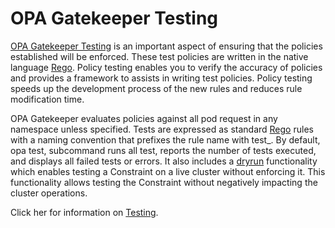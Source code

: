 # OPA Gatekeeper Testing

[OPA Gatekeeper Testing](https://www.openpolicyagent.org/docs/latest/policy-testing/) is an important aspect of ensuring that the policies established will be enforced. These test policies are written in the native language [Rego](https://www.openpolicyagent.org/docs/latest/policy-language/). Policy testing enables 
you to verify the accuracy of policies and provides a framework to assists in writing test policies. Policy testing speeds up the development process of the new rules and reduces
rule modification time.

OPA Gatekeeper evaluates policies against all pod request in any namespace unless specified. Tests are expressed as standard [Rego](https://www.openpolicyagent.org/docs/latest/policy-language/) rules with a naming convention that prefixes the rule name
with test_. By default, opa test, subcommand runs all test, reports the number of tests executed, and displays all failed tests or errors. It also includes a [dryrun](https://www.infracloud.io/blogs/opa-and-gatekeeper/) functionality which enables testing a Constraint on a live cluster without enforcing it.
This functionality allows testing the Constraint without negatively impacting the cluster operations.

Click her for information on [Testing](https://www.openshift.com/blog/better-kubernetes-security-with-open-policy-agent-opa-part-2).


